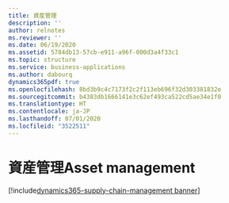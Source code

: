 ```yaml
---
title: 資産管理
description: ''
author: relnotes
ms.reviewer: ''
ms.date: 06/19/2020
ms.assetid: 5784db13-57cb-e911-a96f-000d3a4f33c1
ms.topic: structure
ms.service: business-applications
ms.author: dabourq
dynamics365pdf: true
ms.openlocfilehash: 8bd3b9c4c7173f2c2f113eb696f32d303381832e
ms.sourcegitcommit: b4383db1666141e3c62ef493ca522cd5ae34e1f0
ms.translationtype: HT
ms.contentlocale: ja-JP
ms.lasthandoff: 07/01/2020
ms.locfileid: "3522511"
---
```

# <a name="asset-management"></a><span data-ttu-id="0601a-102">資産管理</span><span class="sxs-lookup"><span data-stu-id="0601a-102">Asset management</span></span>

[!include[dynamics365-supply-chain-management banner](../includes/dynamics365-supply-chain-management.md)]

<!--structure start-->

<!--structure end-->



